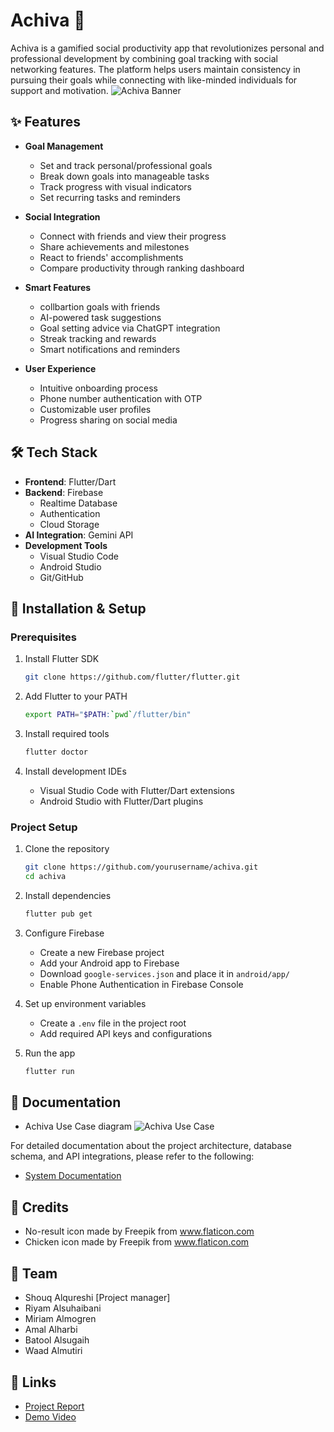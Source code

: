# Achiva 🚀

Achiva is a gamified social productivity app that revolutionizes personal and professional development by combining goal tracking with social networking features. The platform helps users maintain consistency in pursuing their goals while connecting with like-minded individuals for support and motivation.
![Achiva Banner](https://raw.githubusercontent.com/ShouqAlqureshi/achiva/main/Achiva%20banner.png)

## ✨ Features

- **Goal Management**
  - Set and track personal/professional goals
  - Break down goals into manageable tasks
  - Track progress with visual indicators
  - Set recurring tasks and reminders

- **Social Integration**
  - Connect with friends and view their progress
  - Share achievements and milestones
  - React to friends' accomplishments
  - Compare productivity through ranking dashboard

- **Smart Features**
  - collbartion goals with friends 
  - AI-powered task suggestions
  - Goal setting advice via ChatGPT integration
  - Streak tracking and rewards
  - Smart notifications and reminders

- **User Experience**
  - Intuitive onboarding process
  - Phone number authentication with OTP
  - Customizable user profiles
  - Progress sharing on social media

## 🛠 Tech Stack

- **Frontend**: Flutter/Dart
- **Backend**: Firebase
  - Realtime Database
  - Authentication
  - Cloud Storage
- **AI Integration**: Gemini API
- **Development Tools**
  - Visual Studio Code
  - Android Studio
  - Git/GitHub

## 📱 Installation & Setup

### Prerequisites

1. Install Flutter SDK
   ```bash
   git clone https://github.com/flutter/flutter.git
   ```

2. Add Flutter to your PATH
   ```bash
   export PATH="$PATH:`pwd`/flutter/bin"
   ```

3. Install required tools
   ```bash
   flutter doctor
   ```

4. Install development IDEs
   - Visual Studio Code with Flutter/Dart extensions
   - Android Studio with Flutter/Dart plugins

### Project Setup

1. Clone the repository
   ```bash
   git clone https://github.com/yourusername/achiva.git
   cd achiva
   ```

2. Install dependencies
   ```bash
   flutter pub get
   ```

3. Configure Firebase
   - Create a new Firebase project
   - Add your Android app to Firebase
   - Download `google-services.json` and place it in `android/app/`
   - Enable Phone Authentication in Firebase Console

4. Set up environment variables
   - Create a `.env` file in the project root
   - Add required API keys and configurations

5. Run the app
   ```bash
   flutter run
   ```

## 📄 Documentation
- Achiva Use Case diagram
![Achiva Use Case](https://raw.githubusercontent.com/ShouqAlqureshi/achiva/main/achiva%20usecase.drawio.png)

For detailed documentation about the project architecture, database schema, and API integrations, please refer to the following:

- [System Documentation](https://github.com/ShouqAlqureshi/achiva/blob/main/Achiva%20Documentation%20.pdf)


## 📝 Credits

- No-result icon made by Freepik from www.flaticon.com
- Chicken icon made by Freepik from www.flaticon.com


## 🌟 Team
- Shouq Alqureshi [Project manager]
- Riyam Alsuhaibani
- Miriam Almogren
- Amal Alharbi
- Batool Alsugaih
- Waad Almutiri

## 🔗 Links

- [Project Report](docs/final-report.pdf)
- [Demo Video](https://youtube.com/...)
